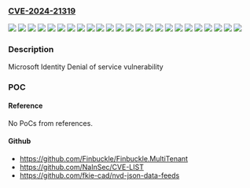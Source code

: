 ### [CVE-2024-21319](https://cve.mitre.org/cgi-bin/cvename.cgi?name=CVE-2024-21319)
![](https://img.shields.io/static/v1?label=Product&message=.NET%206.0&color=blue)
![](https://img.shields.io/static/v1?label=Product&message=.NET%207.0&color=blue)
![](https://img.shields.io/static/v1?label=Product&message=.NET%208.0&color=blue)
![](https://img.shields.io/static/v1?label=Product&message=Microsoft%20Identity%20Model%20v5.0.0%20for%20Nuget&color=blue)
![](https://img.shields.io/static/v1?label=Product&message=Microsoft%20Identity%20Model%20v5.0.0&color=blue)
![](https://img.shields.io/static/v1?label=Product&message=Microsoft%20Identity%20Model%20v6.0.0%20forNuget&color=blue)
![](https://img.shields.io/static/v1?label=Product&message=Microsoft%20Identity%20Model%20v6.0.0&color=blue)
![](https://img.shields.io/static/v1?label=Product&message=Microsoft%20Identity%20Model%20v7.0.0%20for%20Nuget&color=blue)
![](https://img.shields.io/static/v1?label=Product&message=Microsoft%20Identity%20Model%20v7.0.0&color=blue)
![](https://img.shields.io/static/v1?label=Product&message=Microsoft%20Visual%20Studio%202022%20version%2017.2&color=blue)
![](https://img.shields.io/static/v1?label=Product&message=Microsoft%20Visual%20Studio%202022%20version%2017.4&color=blue)
![](https://img.shields.io/static/v1?label=Product&message=Microsoft%20Visual%20Studio%202022%20version%2017.6&color=blue)
![](https://img.shields.io/static/v1?label=Product&message=Microsoft%20Visual%20Studio%202022%20version%2017.8&color=blue)
![](https://img.shields.io/static/v1?label=Version&message=0%3C%205.7.0%20&color=brighgreen)
![](https://img.shields.io/static/v1?label=Version&message=0%3C%206.34.0%20&color=brighgreen)
![](https://img.shields.io/static/v1?label=Version&message=0%3C%207.1.2%20&color=brighgreen)
![](https://img.shields.io/static/v1?label=Version&message=1.0.0%3C%208.0.1%20&color=brighgreen)
![](https://img.shields.io/static/v1?label=Version&message=17.2.0%3C%2017.2.23%20&color=brighgreen)
![](https://img.shields.io/static/v1?label=Version&message=17.4.0%3C%2017.4.15%20&color=brighgreen)
![](https://img.shields.io/static/v1?label=Version&message=17.6.0%3C%2017.6.11%20&color=brighgreen)
![](https://img.shields.io/static/v1?label=Version&message=17.8.0%3C%2017.8.4%20&color=brighgreen)
![](https://img.shields.io/static/v1?label=Version&message=6.0.0%3C%206.0.26%20&color=brighgreen)
![](https://img.shields.io/static/v1?label=Version&message=7.0.0%3C%207.0.15%20&color=brighgreen)
![](https://img.shields.io/static/v1?label=Vulnerability&message=Denial%20of%20Service&color=brighgreen)

### Description

Microsoft Identity Denial of service vulnerability

### POC

#### Reference
No PoCs from references.

#### Github
- https://github.com/Finbuckle/Finbuckle.MultiTenant
- https://github.com/NaInSec/CVE-LIST
- https://github.com/fkie-cad/nvd-json-data-feeds

